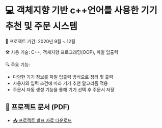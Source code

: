 # 💻 객체지향 기반 c++언어를 사용한 기기 추천 및 주문 시스템

📅 프로젝트 기간: 2020년 9월 ~ 12월  

🛠 사용 기술: C++, 객체지향 프로그래밍(OOP), 파일 입출력  

🔍 주요 기능:
- 다양한 기기 정보를 파일 입출력 방식으로 정리 및 출력
- 사용자의 입력 조건에 따라 기기 추천 알고리즘 적용
- 주문서 자동 생성 기능을 통해 기기 선택 후 주문서 저장

## 📄 프로젝트 문서 (PDF)
- [📥 프로젝트 발표 자료 다운로드](https://github.com/jaetory/oop-recommendation/raw/main/객체지향%20팀프로젝트.pdf)
